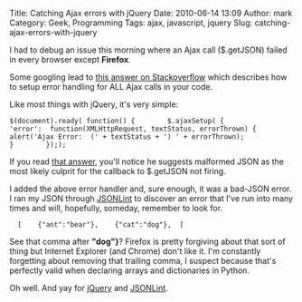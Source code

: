 Title: Catching Ajax errors with jQuery
Date: 2010-06-14 13:09
Author: mark
Category: Geek, Programming
Tags: ajax, javascript, jquery
Slug: catching-ajax-errors-with-jquery

I had to debug an issue this morning where an Ajax call ($.getJSON)
failed in every browser except **Firefox**.

Some googling lead to [this answer on Stackoverflow][] which describes
how to setup error handling for ALL Ajax calls in your code.

Like most things with jQuery, it's very simple:


~~~~ {.javascript name="code"}
$(document).ready( function() {        $.ajaxSetup( {            'error':  function(XMLHttpRequest, textStatus, errorThrown) {                alert('Ajax Error:  (' + textStatus + ') ' + errorThrown);            }        }););
~~~~



If you read [that answer][this answer on Stackoverflow], you'll notice
he suggests malformed JSON as the most likely culprit for the callback
to $.getJSON not firing.

I added the above error handler and, sure enough, it was a bad-JSON
error. I ran my JSON through [JSONLint][] to discover an error that I've
run into many times and will, hopefully, someday, remember to look for.


~~~~ {.javascript name="code"}
  [    {"ant":"bear"},    {"cat":"dog"},  ]
~~~~



See that comma after **"dog"}**? Firefox is pretty forgiving about that
sort of thing but Internet Explorer (and Chrome) don't like it. I'm
constantly forgetting about removing that trailing comma, I suspect
because that's perfectly valid when declaring arrays and dictionaries in
Python.

Oh well. And yay for [jQuery][] and [JSONLint][].

  [this answer on Stackoverflow]: http://stackoverflow.com/questions/572991/jquery-getjson-doesnt-trigger-callback/573044#573044
  [JSONLint]: http://www.jsonlint.com/
  [jQuery]: http://jquery.com/
